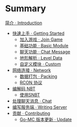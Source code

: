# Summary

[简介 · Introduction](README.md)

- [快速上手 · Getting Started](getting-started/index.md)
  - [加入游戏 · Join Game](getting-started/join-game.md)
  - [基础功能 · Basic Module](getting-started/basic-module.md)
  - [聊天功能 · Chat Message]()
  - [地形解析 · Level Data]()
  - [自定义模块 · Custom]()
- [网络连接 · Network](network/index.md)
  - [数据打包 · Packing](network/packing.md)
  - [RCON 协议]()
- [编解码 NBT]()
  - [使用SNBT]()
- [处理聊天消息 · Chat]()
- [编写服务端 · Writing Server]()
- [贡献 · Contributing]()
  - [Go-MC 版本更新 · Update]()